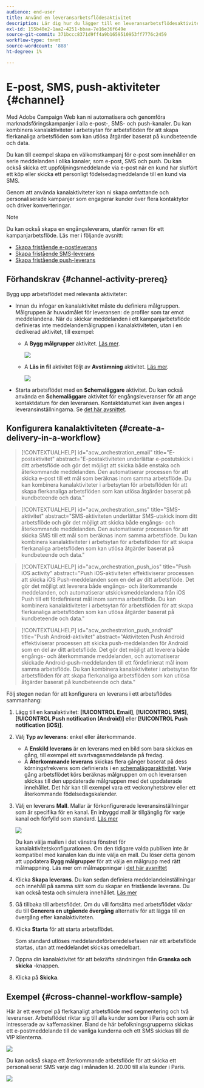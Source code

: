 ```yaml
---
audience: end-user
title: Använd en leveransarbetsflödesaktivitet
description: Lär dig hur du lägger till en leveransarbetsflödesaktivitet (e-post, push, SMS)
exl-id: 155b40e2-1aa2-4251-bbaa-7e16e36f649e
source-git-commit: 371bccc8371d9ff4a9b1659510953ff7776c2459
workflow-type: tm+mt
source-wordcount: '888'
ht-degree: 1%

---
```


# E-post, SMS, push-aktiviteter {#channel}

Med Adobe Campaign Web kan ni automatisera och genomföra marknadsföringskampanjer i alla e-post-, SMS- och push-kanaler. Du kan kombinera kanalaktiviteter i arbetsytan för arbetsflöden för att skapa flerkanaliga arbetsflöden som kan utlösa åtgärder baserat på kundbeteende och data.

Du kan till exempel skapa en välkomstkampanj för e-post som innehåller en serie meddelanden i olika kanaler, som e-post, SMS och push. Du kan också skicka ett uppföljningsmeddelande via e-post när en kund har slutfört ett köp eller skicka ett personligt födelsedagmeddelande till en kund via SMS.

Genom att använda kanalaktiviteter kan ni skapa omfattande och personaliserade kampanjer som engagerar kunder över flera kontaktytor och driver konverteringar.

>[!NOTE]
>
>Du kan också skapa en engångsleverans, utanför ramen för ett kampanjarbetsflöde. Läs mer i följande avsnitt:
>* [Skapa fristående e-postleverans](../../email/create-email.md)
>* [Skapa fristående SMS-leverans](../../sms/create-sms.md)
>* [Skapa fristående push-leverans](../../push/create-push.md)

## Förhandskrav {#channel-activity-prereq}

Bygg upp arbetsflödet med relevanta aktiviteter:

* Innan du infogar en kanalaktivitet måste du definiera målgruppen. Målgruppen är huvudmålet för leveransen: de profiler som tar emot meddelandena. När du skickar meddelanden i ett kampanjarbetsflöde definieras inte meddelandemålgruppen i kanalaktiviteten, utan i en dedikerad aktivitet, till exempel:

   * A **Bygg målgrupper** aktivitet. [Läs mer](build-audience.md).

     ![](../../msg/assets/add-delivery-in-wf.png)

   * A **Läs in fil** aktivitet följt av **Avstämning** aktivitet. [Läs mer](load-file.md).

     ![](../assets/workflow-reconciliation-criteria.png)



* Starta arbetsflödet med en **Schemaläggare** aktivitet. Du kan också använda en **Schemaläggare** aktivitet för engångsleveranser för att ange kontaktdatum för den leveransen. Kontaktdatumet kan även anges i leveransinställningarna. Se [det här avsnittet](scheduler.md).


## Konfigurera kanalaktiviteten {#create-a-delivery-in-a-workflow}

>[!CONTEXTUALHELP]
>id="acw_orchestration_email"
>title="E-postaktivitet"
>abstract="E-postaktiviteten underlättar e-postutskick i ditt arbetsflöde och gör det möjligt att skicka både enstaka och återkommande meddelanden. Den automatiserar processen för att skicka e-post till ett mål som beräknas inom samma arbetsflöde. Du kan kombinera kanalaktiviteter i arbetsytan för arbetsflöden för att skapa flerkanaliga arbetsflöden som kan utlösa åtgärder baserat på kundbeteende och data."

>[!CONTEXTUALHELP]
>id="acw_orchestration_sms"
>title="SMS-aktivitet"
>abstract="SMS-aktiviteten underlättar SMS-utskick inom ditt arbetsflöde och gör det möjligt att skicka både engångs- och återkommande meddelanden. Den automatiserar processen för att skicka SMS till ett mål som beräknas inom samma arbetsflöde. Du kan kombinera kanalaktiviteter i arbetsytan för arbetsflöden för att skapa flerkanaliga arbetsflöden som kan utlösa åtgärder baserat på kundbeteende och data."

>[!CONTEXTUALHELP]
>id="acw_orchestration_push_ios"
>title="Push iOS activity"
>abstract="Push iOS-aktiviteten effektiviserar processen att skicka iOS Push-meddelanden som en del av ditt arbetsflöde. Det gör det möjligt att leverera både engångs- och återkommande meddelanden, och automatiserar utskicksmeddelandena från iOS Push till ett fördefinierat mål inom samma arbetsflöde. Du kan kombinera kanalaktiviteter i arbetsytan för arbetsflöden för att skapa flerkanaliga arbetsflöden som kan utlösa åtgärder baserat på kundbeteende och data."

>[!CONTEXTUALHELP]
>id="acw_orchestration_push_android"
>title="Push Android-aktivitet"
>abstract="Aktiviteten Push Android effektiviserar processen att skicka push-meddelanden för Android som en del av ditt arbetsflöde. Det gör det möjligt att leverera både engångs- och återkommande meddelanden, och automatiserar skickade Android-push-meddelanden till ett fördefinierat mål inom samma arbetsflöde. Du kan kombinera kanalaktiviteter i arbetsytan för arbetsflöden för att skapa flerkanaliga arbetsflöden som kan utlösa åtgärder baserat på kundbeteende och data."

Följ stegen nedan för att konfigurera en leverans i ett arbetsflödes sammanhang:

1. Lägg till en kanalaktivitet: **[!UICONTROL Email]**, **[!UICONTROL SMS]**, **[!UICONTROL Push notification (Android)]** eller **[!UICONTROL Push notification (iOS)]**.

1. Välj **Typ av leverans**: enkel eller återkommande.

   * A **Enskild leverans** är en leverans med en bild som bara skickas en gång, till exempel ett svartvagssmeddelande på fredag.
   * A **Återkommande leverans** skickas flera gånger baserat på dess körningsfrekvens som definierats i en [schemaläggaraktivitet](scheduler.md). Varje gång arbetsflödet körs beräknas målgruppen om och leveransen skickas till den uppdaterade målgruppen med det uppdaterade innehållet. Det här kan till exempel vara ett veckonyhetsbrev eller ett återkommande födelsedagskalender.

1. Välj en leverans **Mall**. Mallar är förkonfigurerade leveransinställningar som är specifika för en kanal. En inbyggd mall är tillgänglig för varje kanal och förfylld som standard. [Läs mer](../../msg/delivery-template.md)

   ![](../assets/delivery-activity-in-wf.png)

   Du kan välja mallen i det vänstra fönstret för kanalaktivitetskonfigurationen. Om den tidigare valda publiken inte är kompatibel med kanalen kan du inte välja en mall. Du löser detta genom att uppdatera **Bygg målgrupper** för att välja en målgrupp med rätt målmappning. Läs mer om målmappningar i [det här avsnittet](../../audience/targeting-dimensions.md)

1. Klicka **Skapa leverans**. Du kan sedan definiera meddelandeinställningar och innehåll på samma sätt som du skapar en fristående leverans. Du kan också testa och simulera innehållet. [Läs mer](../../msg/gs-messages.md)

1. Gå tillbaka till arbetsflödet. Om du vill fortsätta med arbetsflödet växlar du till **Generera en utgående övergång** alternativ för att lägga till en övergång efter kanalaktiviteten.

1. Klicka **Starta** för att starta arbetsflödet.

   Som standard utlöses meddelandeförberedelsefasen när ett arbetsflöde startas, utan att meddelandet skickas omedelbart.

1. Öppna din kanalaktivitet för att bekräfta sändningen från **Granska och skicka** -knappen.

1. Klicka på **Skicka**.

## Exempel {#cross-channel-workflow-sample}

Här är ett exempel på flerkanaligt arbetsflöde med segmentering och två leveranser. Arbetsflödet riktar sig till alla kunder som bor i Paris och som är intresserade av kaffemaskiner. Bland de här befolkningsgrupperna skickas ett e-postmeddelande till de vanliga kunderna och ett SMS skickas till de VIP klienterna.

![](../assets/workflow-channel-example.png)

<!--
description, which use case you can perform (common other activities that you can link before of after the activity)

how to add and configure the activity

example of a configured activity within a workflow
The Email delivery activity allows you to configure the sending an email in a workflow. 

-->

Du kan också skapa ett återkommande arbetsflöde för att skicka ett personaliserat SMS varje dag i månaden kl. 20.00 till alla kunder i Paris.

![](../assets/workflow-channel-example2.png)

<!-- Scheduled emails available?

This can be a single send email and sent just once, or it can be a recurring email.
* Single send emails are standard emails, sent once.
* Recurring emails allow you to send the same email multiple times to different targets over a defined period. You can aggregate the deliveries per period in order to get reports that correspond to your needs.

When linked to a scheduler, you can define recurring emails.
Email recipients are defined upstream of the activity in the same workflow, via an Audience targeting activity.

-->


<!--The message preparation is triggered according to the workflow execution parameters. From the message dashboard, you can select whether to request or not a manual confirmation to send the message (required by default). You can start the workflow manually or place a scheduler activity in the workflow to automate execution.-->

